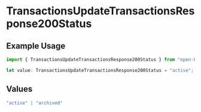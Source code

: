 # TransactionsUpdateTransactionsResponse200Status

## Example Usage

```typescript
import { TransactionsUpdateTransactionsResponse200Status } from "open-billing/models/operations";

let value: TransactionsUpdateTransactionsResponse200Status = "active";
```

## Values

```typescript
"active" | "archived"
```